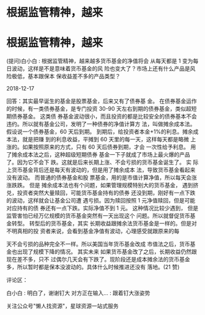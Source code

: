 # 根据监管精神，越来

# 根据监管精神，越来

(提问)白小白 : 根据监管精神，越来越多货币基金的净值将会 从每天都是 1 变为每日波动，这样是不是意味着货币基金的风 险也变大了？市场上还有什么产品是风险极低，基本跟保本 保收益差不多的产品类型？

2018-12-17

回答：其实最早诞生的基金是股票基金，后来又有了债券基 金。 在债券基金运作的时候，有一类债券基金，是专门投资 30-90 天左右到期的债券基金，类似超短期债券基金。 这类债 券基金波动很小，而且投资的都是比较安全的债券基本不会 违约。所以就有基金公司，发明了一种债券的净值计算方 法，叫做摊余成本法。 假设说一个债券基金，60 天后到期。 到期后，给投资者本金+1%的利息。摊余成本法，就是把赚 到的利息收益，平摊到 60 天里的每一天，这样每天都是略微 上涨的。如果按照原来的方式，只有 60 天后债券到期，才会 一次性给予利息。 用了摊余成本法之后，这种超级短期债券 基金一下子就成了市场上最火爆的产品了。因为它不会下 跌。这就是后来长期上涨、不会亏损的货币基金诞生了。 实 际上货币基金背后还是每天有波动的，但是用了摊余成本 法，导致货币基金看起来没有波动。 而普通的债券基金和股 票基金，用的是市值计算净值，所以每天会涨涨跌跌。 但是 摊余成本法也有个问题，如果管理规模特别大的货币基金， 遇到挤兑，投资者突然大量赎回，可能货币基金持有的债券 还没到期，刚好有一点下跌的波动，这样就会让基金公司遭 遇亏损。因为赎回按照 1 元净值赎回，但是可能对应持有的债 券还有一点下跌。实际净值不到 1 元。 这种情况比较少遇到， 但是监管害怕已经万亿规模的货币基金突然有一天出现这个 问题。所以就督促货币基金转型。 转型后的货币基金，其实 长期收益跟摊余法货币基金是一样的。但是对不明真相的投 资者来说，会看到基金净值有波动，心理感受就跟原来的每

天不会亏损的品种完全不一样。所以美国当年货币基金改成 市值法之后，货币基金也出现了规模下降的情况。 其实未来 如果货币基金改了之后，长期收益仍然跟现在差不多，只不 过偶尔几天会有下跌了。现阶段还是成本摊余法的货币基金 多，所以暂时都是保本没波动的。具体什么时候推进还没有 落地。(21 赞)

评论区：

白小白 : 明白了，谢谢钉大 对方正在输入... : 跟着钉大涨姿势

关注公众号"懒人找资源"，星球资源一站式服务